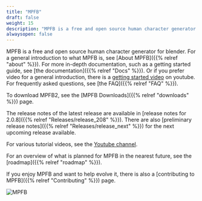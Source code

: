 ```yaml
---
title: "MPFB"
draft: false
weight: 15
description: "MPFB is a free and open source human character generator for blender."
alwaysopen: false
---
```


MPFB is a free and open source human character generator for blender. For a general introduction
to what MPFB is, see [About MPFB]({{% relref "about" %}}). For more in-depth documentation, such
as a getting started guide, see [the documentation]({{% relref "Docs" %}}). 
Or if you prefer video for a general introduction, there is a [getting started video](https://www.youtube.com/watch?v=9jmTdhVjAsI) on youtube. 
For frequently asked questions, see [the FAQ]({{% relref "FAQ" %}}). 

To download MPFB2, see the [MPFB Downloads]({{% relref "downloads" %}}) page.

The release notes of the latest release are available in [release notes for 2.0.8]({{% relref "Releases/release_208" %}}). 
There are also [preliminary release notes]({{% relref "Releases/release_next" %}}) for the next upcoming release available.

For various tutorial videos, see the [Youtube channel](https://www.youtube.com/@MakeHumanCommunity).

For an overview of what is planned for MPFB in the nearest future, see the [roadmap]({{% relref "roadmap" %}}).

If you enjoy MPFB and want to help evolve it, there is also a [contributing to MPFB]({{% relref "Contributing" %}}) page.

![MPFB](mpfb/main_mpfb_view.png)
